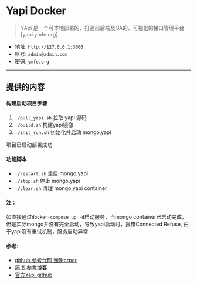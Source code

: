 # Yapi Docker

> YApi 是一个可本地部署的、打通前后端及QA的、可视化的接口管理平台 [yapi.ymfe.org]

- 地址: `http://127.0.0.1:3000`
- 账号: `admin@admin.com`
- 密码: `ymfe.org`

--- 

## 提供的内容

#### 构建启动项目步骤
1. `./pull_yapi.sh` 拉取 yapi 源码
2. `./build.sh`  	构建yapi镜像 
3. `./init_run.sh` 	初始化并启动 mongo,yapi

项目已启动部署成功

#### 功能脚本

- `./restart.sh` 重启 mongo,yapi
- `./stop.sh`    停止 mongo,yapi
- `./clear.sh`   清理 mongo,yapi container


#### 注：
如直接通过`docker-compose up -d`启动服务，当mongo container已启动完成，但是实际mongo并没有完全启动，导致yapi启动时，报错Connected Refuse, 由于yapi没有重试机制，服务启动异常

#### 参考: 

- <a href="https://github.com/crper/yapi-docker/">github 参考代码 谢谢crper</a>
- <a href="https://www.jianshu.com/p/a97d2efb23c5">简书 参考博客</a>
- <a href="https://github.com/YMFE/yapi">官方Yapi github</a>
